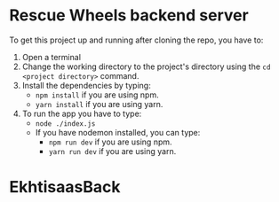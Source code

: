 # Rescue Wheels backend server
To get this project up and running after cloning the repo, you have to:

1. Open a terminal
2. Change the working directory to the project's directory using the `cd <project directory>` command.
3. Install the dependencies by typing:
   - `npm install` if you are using npm.
   - `yarn install` if you are using yarn.
4. To run the app you have to type:
   - `node ./index.js`
   - If you have nodemon installed, you can type:
     - `npm run dev` if you are using npm.
     - `yarn run dev` if you are using yarn.
# EkhtisaasBack
